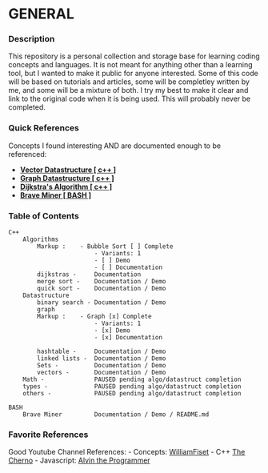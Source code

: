 
GENERAL 
=======

### Description
This repository is a personal collection and storage base for learning coding concepts and languages. It is not meant for anything
other than a learning tool, but I wanted to make it public for anyone interested. Some of this code will be based on tutorials 
and articles, some will be completley written by me, and some will be a mixture of both. I try my best to make it clear 
and link to the original code when it is being used. This will probably never be completed. 


### Quick References
Concepts I found interesting AND are documented enough to be referenced: 

* [**Vector Datastructure [ c++ ]**](C++/knowledgeLibrary/datastructures/graph/)
* [**Graph Datastructure [ c++ ]**](C++/knowledgeLibrary/datastructures/graph/)
* [**Dijkstra's Algorithm [ c++ ]**](C++/knowledgeLibrary/algorithms/dijkstra/)
* [**Brave Miner [ BASH ]**](BASH_SCRIPTS/braveMiner/)


### Table of Contents
    C++
        Algorithms
            Markup :    - Bubble Sort [ ] Complete
                            - Variants: 1
                            - [ ] Demo
                            - [ ] Documentation
            dijkstras -     Documentation
            merge sort -    Documentation / Demo
            quick sort -    Documentation / Demo
        Datastructure
            binary search - Documentation / Demo
            graph
            Markup :    - Graph [x] Complete
                            - Variants: 1
                            - [x] Demo
                            - [x] Documentation
            
            hashtable -     Documentation / Demo
            linked lists -  Documentation / Demo
            Sets -          Documentation / Demo
            vectors -       Documentation / Demo
        Math -              PAUSED pending algo/datastruct completion
        types -             PAUSED pending algo/datastruct completion
        others -            PAUSED pending algo/datastruct completion

    BASH
        Brave Miner         Documentation / Demo / README.md


### Favorite References
Good Youtube Channel References:
    -   Concepts:
            [WilliamFiset](https://www.youtube.com/channel/UCD8yeTczadqdARzQUp29PJw)
    -   C++
            [The Cherno](https://www.youtube.com/c/TheChernoProject)
    -   Javascript:
            [Alvin the Programmer](https://www.youtube.com/channel/UCilIG8V10ZGXaLHxvEa_UfA)
